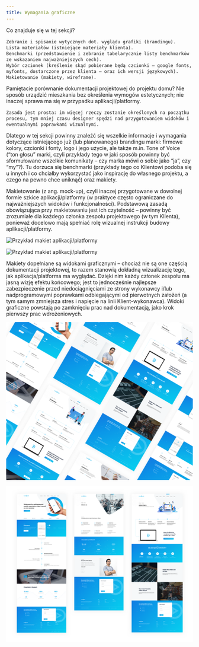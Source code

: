 ```yaml
---
title: Wymagania graficzne
---
```


Co znajduje się w tej sekcji?

    Zebranie i spisanie wytycznych dot. wyglądu grafiki (brandingu).
    Lista materiałów (istniejące materiały klienta).
    Benchmarki (przedstawienie i zebranie tabelarycznie listy benchmarków ze wskazaniem najważniejszych cech).
    Wybór czcionek (kreślenie skąd pobierane będą czcionki – google fonts, myfonts, dostarczone przez klienta – oraz ich wersji językowych).
    Makietowanie (makiety, wireframe).

Pamiętacie porównanie dokumentacji projektowej do projektu domu? Nie sposób urządzić mieszkania bez określenia wymogów estetycznych; nie inaczej sprawa ma się w przypadku aplikacji/platformy. 

    Zasada jest prosta: im więcej rzeczy zostanie określonych na początku procesu, tym mniej czasu designer spędzi nad przygotowaniem widoków i ewentualnymi poprawkami wizualnymi.

Dlatego w tej sekcji powinny znaleźć się wszelkie informacje i wymagania dotyczące istniejącego już (lub planowanego) brandingu marki: firmowe kolory, czcionki i fonty, logo i jego użycie, ale także m.in. Tone of Voice (“ton głosu” marki, czyli przykłady tego w jaki sposób powinny być sformułowane wszelkie komunikaty – czy marka mówi o sobie jako “ja”, czy “my”?). Tu dorzuca się benchmarki (przykłady tego co Klientowi podoba się u innych i co chciałby wykorzystać jako inspirację do własnego projektu, a czego na pewno chce uniknąć) oraz makiety.

Makietowanie (z ang. mock-up), czyli inaczej przygotowane w dowolnej formie szkice aplikacji/platformy (w praktyce często ograniczane do najważniejszych widoków i funkcjonalności). Podstawową zasadą obowiązująca przy makietowaniu jest ich czytelność – powinny być zrozumiałe dla każdego członka zespołu projektowego (w tym Klienta), ponieważ docelowo mają spełniać rolę wizualnej instrukcji budowy aplikacji/platformy.

![Przykład makiet aplikacji/platformy](./img/8_przyk%C5%82ady_makiet_1.png)

![Przykład makiet aplikacji/platformy](./img/8_przyk%C5%82ady_makiet_2.png)

Makiety dopełniane są widokami graficznymi – chociaż nie są one częścią dokumentacji projektowej, to razem stanowią dokładną wizualizację tego, jak aplikacja/platforma ma wyglądać. Dzięki nim każdy członek zespołu ma jasną wizję efektu końcowego; jest to jednocześnie najlepsze zabezpieczenie przed niedociągnięciami ze strony wykonawcy i/lub nadprogramowymi poprawkami odbiegającymi od pierwotnych założeń (a tym samym zmniejsza stres i napięcie na linii Klient-wykonawca). Widoki graficzne powstają po zamknięciu prac nad dokumentacją, jako krok pierwszy prac wdrożeniowych.

![Przykład widoku aplikacji/platformy](./img/9_przyk%C5%82ady_widoko%CC%81w.png)

![Przykład widoku aplikacji/platformy](./img/8_przyk%C5%82ady_widoko%CC%81w_2.png)


